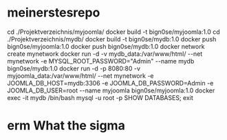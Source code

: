 # meinerstesrepo
cd ./Projektverzeichnis/myjoomla/
docker build -t bign0se/myjoomla:1.0
cd ./Projektverzeichnis/mydb/
docker build -t bign0se/mydb:1.0
docker push bign0se/myjoomla:1.0
docker push bign0se/mydb:1.0
docker network create mynetwork
docker run -d -v mydb_data:/var/www/html/ --net mynetwork -e MYSQL_ROOT_PASSWORD="Admin" --name mydb bign0se/mydb:1.0
docker run -d -p 8080:80 -v myjoomla_data:/var/www/html/ --net mynetwork -e JOOMLA_DB_HOST=mydb:3306 -e JOOMLA_DB_PASSWORD=Admin -e JOOMLA_DB_USER=root --name myjoomla bign0se/myjoomla:1.0
docker exec -it mydb /bin/bash
mysql -u root -p 
SHOW DATABASES;
exit
# erm What the sigma
